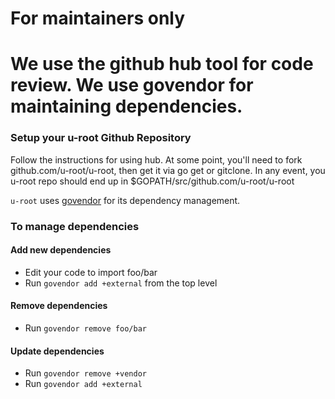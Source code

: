 # For maintainers only

# We use the github hub tool for code review. We use govendor for maintaining dependencies.

### Setup your u-root Github Repository

Follow the instructions for using hub. At some point, you'll need to fork github.com/u-root/u-root, then
get it via go get or gitclone. In any event, you u-root repo should end up in
$GOPATH/src/github.com/u-root/u-root

``u-root`` uses [govendor](https://github.com/kardianos/govendor) for its dependency management.

### To manage dependencies

#### Add new dependencies

  - Edit your code to import foo/bar
  - Run `govendor add +external` from the top level

#### Remove dependencies 

  - Run `govendor remove foo/bar`

#### Update dependencies

  - Run `govendor remove +vendor`
  - Run `govendor add +external`
